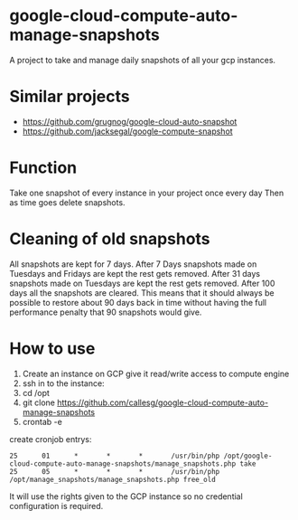 # google-cloud-compute-auto-manage-snapshots
A project to take and manage daily snapshots of all your gcp instances.

# Similar projects
* https://github.com/grugnog/google-cloud-auto-snapshot
* https://github.com/jacksegal/google-compute-snapshot



# Function
Take one snapshot of every instance in your project once every day
Then as time goes delete snapshots.

# Cleaning of old snapshots
All snapshots are kept for 7 days. After 7 Days snapshots made on Tuesdays and Fridays are kept the rest gets removed. After 31 days snapshots made on Tuesdays are kept the rest gets removed. After 100 days all the snapshots are cleared. This means that it should always be possible to restore about 90 days back in time without having the full performance penalty that 90 snapshots would give.

# How to use
1. Create an instance on GCP give it read/write access to compute engine
1. ssh in to the instance:
1. cd /opt
1. git clone https://github.com/callesg/google-cloud-compute-auto-manage-snapshots
1. crontab -e


create cronjob entrys:
```cronjob
25      01      *       *       *       /usr/bin/php /opt/google-cloud-compute-auto-manage-snapshots/manage_snapshots.php take
25      05      *       *       *       /usr/bin/php /opt/manage_snapshots/manage_snapshots.php free_old
```

It will use the rights given to the GCP instance so no credential configuration is required. 
